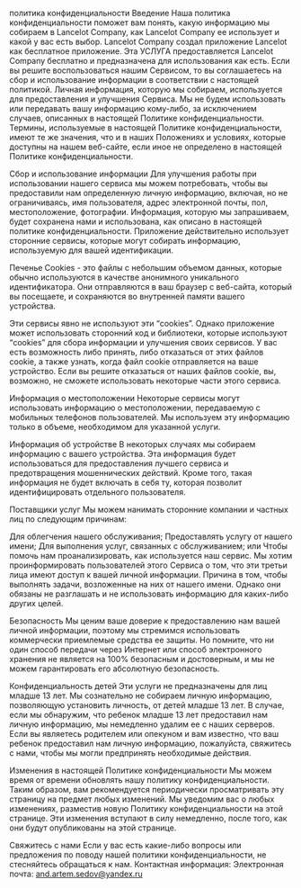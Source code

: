политика конфиденциальности
Введение
Наша политика конфиденциальности поможет вам понять, какую информацию мы собираем в Lancelot Company, как Lancelot Company ее использует и какой у вас есть выбор. Lancelot Company создал приложение Lancelot как бесплатное приложение. Эта УСЛУГА предоставляется Lancelot Company бесплатно и предназначена для использования как есть. Если вы решите воспользоваться нашим Сервисом, то вы соглашаетесь на сбор и использование информации в соответствии с настоящей политикой. Личная информация, которую мы собираем, используется для предоставления и улучшения Сервиса. Мы не будем использовать или передавать вашу информацию кому-либо, за исключением случаев, описанных в настоящей Политике конфиденциальности. Термины, используемые в настоящей Политике конфиденциальности, имеют те же значения, что и в наших Положениях и условиях, которые доступны на нашем веб-сайте, если иное не определено в настоящей Политике конфиденциальности.

Сбор и использование информации
Для улучшения работы при использовании нашего сервиса мы можем потребовать, чтобы вы предоставили нам определенную личную информацию, включая, но не ограничиваясь, имя пользователя, адрес электронной почты, пол, местоположение, фотографии. Информация, которую мы запрашиваем, будет сохранена нами и использована, как описано в настоящей политике конфиденциальности. Приложение действительно использует сторонние сервисы, которые могут собирать информацию, используемую для вашей идентификации.

Печенье
Cookies - это файлы с небольшим объемом данных, которые обычно используются в качестве анонимного уникального идентификатора. Они отправляются в ваш браузер с веб-сайта, который вы посещаете, и сохраняются во внутренней памяти вашего устройства.

Эти сервисы явно не используют эти “cookies”. Однако приложение может использовать сторонний код и библиотеки, которые используют “cookies” для сбора информации и улучшения своих сервисов. У вас есть возможность либо принять, либо отказаться от этих файлов cookie, а также узнать, когда файл cookie отправляется на ваше устройство. Если вы решите отказаться от наших файлов cookie, вы, возможно, не сможете использовать некоторые части этого сервиса.

Информация о местоположении
Некоторые сервисы могут использовать информацию о местоположении, передаваемую с мобильных телефонов пользователей. Мы используем эту информацию только в объеме, необходимом для указанной услуги.

Информация об устройстве
В некоторых случаях мы собираем информацию с вашего устройства. Эта информация будет использоваться для предоставления лучшего сервиса и предотвращения мошеннических действий. Кроме того, такая информация не будет включать в себя ту, которая позволит идентифицировать отдельного пользователя.

Поставщики услуг
Мы можем нанимать сторонние компании и частных лиц по следующим причинам:

Для облегчения нашего обслуживания;
Предоставлять услугу от нашего имени;
Для выполнения услуг, связанных с обслуживанием; или
Чтобы помочь нам проанализировать, как используется наш сервис.
Мы хотим проинформировать пользователей этого Сервиса о том, что эти третьи лица имеют доступ к вашей личной информации. Причина в том, чтобы выполнять задачи, возложенные на них от нашего имени. Однако они обязаны не разглашать и не использовать информацию для каких-либо других целей.

Безопасность
Мы ценим ваше доверие к предоставлению нам вашей личной информации, поэтому мы стремимся использовать коммерчески приемлемые средства ее защиты. Но помните, что ни один способ передачи через Интернет или способ электронного хранения не является на 100% безопасным и достоверным, и мы не можем гарантировать его абсолютную безопасность.

Конфиденциальность детей
Эти услуги не предназначены для лиц младше 13 лет. Мы сознательно не собираем личную информацию, позволяющую установить личность, от детей младше 13 лет. В случае, если мы обнаружим, что ребенок младше 13 лет предоставил нам личную информацию, мы немедленно удалим ее с наших серверов. Если вы являетесь родителем или опекуном и вам известно, что ваш ребенок предоставил нам личную информацию, пожалуйста, свяжитесь с нами, чтобы мы могли предпринять необходимые действия.

Изменения в настоящей Политике конфиденциальности
Мы можем время от времени обновлять нашу политику конфиденциальности. Таким образом, вам рекомендуется периодически просматривать эту страницу на предмет любых изменений. Мы уведомим вас о любых изменениях, разместив новую Политику конфиденциальности на этой странице. Эти изменения вступают в силу немедленно, после того, как они будут опубликованы на этой странице.

Свяжитесь с нами
Если у вас есть какие-либо вопросы или предложения по поводу нашей политики конфиденциальности, не стесняйтесь обращаться к нам. Контактная информация: Электронная почта: and.artem.sedov@yandex.ru

